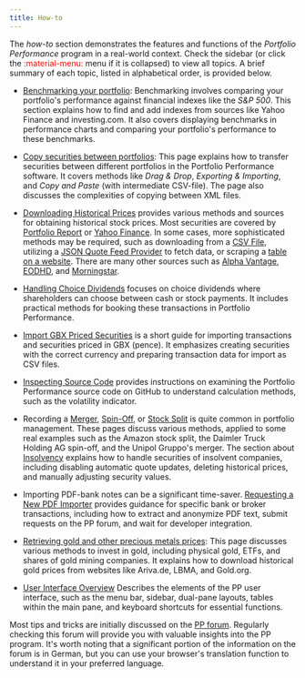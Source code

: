 ```yaml
---
title: How-to
---
```

The *how-to* section demonstrates the features and functions of the *Portfolio Performance* program in a real-world context. Check the sidebar (or click the <span style="color:red">:material-menu:</span> menu if it is collapsed) to view all topics. A brief summary of each topic, listed in alphabetical order, is provided below.

- [Benchmarking your portfolio](./benchmarking.md): Benchmarking involves comparing your portfolio's performance against financial indexes like the *S&P 500*. This section explains how to find and add indexes from sources like Yahoo Finance and investing.com. It also covers displaying benchmarks in performance charts and comparing your portfolio's performance to these benchmarks.

- [Copy securities between portfolios](./copy-securities.md): This page explains how to transfer securities between different portfolios in the Portfolio Performance software. It covers methods like *Drag & Drop*, *Exporting & Importing*, and *Copy and Paste* (with intermediate CSV-file). The page also discusses the complexities of copying between XML files.

- [Downloading Historical Prices](./downloading-historical-prices/index.md) provides various methods and sources for obtaining historical stock prices. Most securities are covered by [Portfolio Report](downloading-historical-prices/portfolioreport.md) or [Yahoo Finance](downloading-historical-prices/yahoo-finance.md). In some cases, more sophisticated methods may be required, such as downloading from a [CSV File](downloading-historical-prices/csv-file.md), utilizing a [JSON Quote Feed Provider](downloading-historical-prices/json.md) to fetch data, or scraping a [table on a website](downloading-historical-prices/table-website.md). There are many other sources such as  [Alpha Vantage](downloading-historical-prices/alpha-vantage.md), [EODHD](downloading-historical-prices/eodhd.md), and [Morningstar](downloading-historical-prices/morningstar.md).

- [Handling Choice Dividends](handling-choice-dividend.md) focuses on choice dividends where shareholders can choose between cash or stock payments. It includes practical methods for booking these transactions in Portfolio Performance.

- [Import GBX Priced Securities](import-gbx.md) is a short guide for importing transactions and securities priced in GBX (pence). It emphasizes creating securities with the correct currency and preparing transaction data for import as CSV files.

- [Inspecting Source Code](inspect-source-code.md) provides instructions on examining the Portfolio Performance source code on GitHub to understand calculation methods, such as the volatility indicator.

- Recording a [Merger](recording-merger.md), [Spin-Off](recording-spin-off.md), or [Stock Split](recording-stock-split.md) is quite common in portfolio management. These pages discuss various methods, applied to some real examples such as the Amazon stock split, the Daimler Truck Holding AG spin-off, and the Unipol Gruppo's merger. The section about [Insolvency](insolvency.md) explains how to handle securities of insolvent companies, including disabling automatic quote updates, deleting historical prices, and manually adjusting security values.

- Importing PDF-bank notes can be a significant time-saver. [Requesting a New PDF Importer](requesting-new-importer.md) provides guidance for specific bank or broker transactions, including how to extract and anonymize PDF text, submit requests on the PP forum, and wait for developer integration.

- [Retrieving gold and other precious metals prices](./gold-prices.md): This page discusses various methods to invest in gold, including physical gold, ETFs, and shares of gold mining companies. It explains how to download historical gold prices from websites like Ariva.de, LBMA, and Gold.org.

- [User Interface Overview](user-interface.md)
Describes the elements of the PP user interface, such as the menu bar, sidebar, dual-pane layouts, tables within the main pane, and keyboard shortcuts for essential functions.

Most tips and tricks are initially discussed on the [PP forum](https://forum.portfolio-performance.info). Regularly checking this forum will provide you with valuable insights into the PP program. It's worth noting that a significant portion of the information on the forum is in German, but you can use your browser's translation function to understand it in your preferred language.



